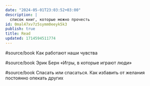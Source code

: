 ```yaml
---
date: "2024-05-01T23:03:52+03:00"
description: |
  список книг, которые можно прочесть
id: 0mal47xv7z5symm0eeyk5k3
publish: true
title: Read
updated: 1714594511774
---
```


#source/book Как работают наши чувства

#source/book Эрик Берн «Игры, в которые играют люди»

#source/book Спасать или спасаться. Как избавить от желания постоянно опекать других

